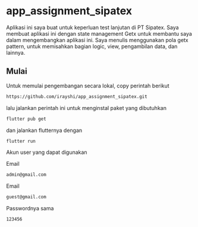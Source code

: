 # app_assignment_sipatex

Aplikasi ini saya buat untuk keperluan test lanjutan di PT Sipatex. Saya membuat aplikasi ini dengan state management Getx untuk membantu saya dalam mengembangkan aplikasi ini. Saya menulis menggunakan pola getx pattern, untuk memisahkan bagian logic, view, pengambilan data, dan lainnya.

## Mulai

Untuk memulai pengembangan secara lokal, copy perintah berikut

```sh
https://github.com/irayshi/app_assignment_sipatex.git
```

lalu jalankan perintah ini untuk menginstal paket yang dibutuhkan

```sh
flutter pub get
```

dan jalankan flutternya dengan

```sh
flutter run
```

Akun user yang dapat digunakan

Email
```sh
admin@gmail.com
```

Email
```sh
guest@gmail.com
```

Passwordnya sama
```sh
123456
```
